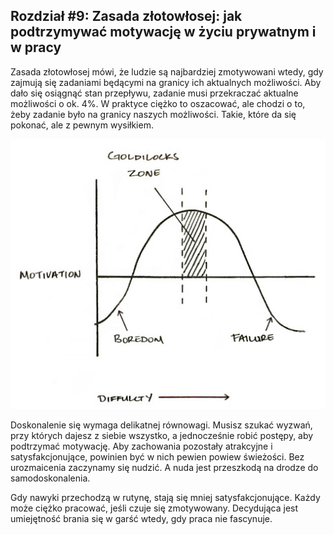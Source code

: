 ## Rozdział #9: Zasada złotowłosej: jak podtrzymywać motywację w życiu prywatnym i w pracy

Zasada złotowłosej mówi, że ludzie są najbardziej zmotywowani wtedy, gdy zajmują się zadaniami będącymi na granicy ich
aktualnych możliwości. Aby dało się osiągnąć stan przepływu, zadanie musi przekraczać aktualne możliwości o ok. 4%. W
praktyce ciężko to oszacować, ale chodzi o to, żeby zadanie było na granicy naszych możliwości. Takie, które da się
pokonać, ale z pewnym wysiłkiem.

![Zasada złotowłosej](/assets/images/atomowe-nawyki/goldilocks.png)

Doskonalenie się wymaga delikatnej równowagi. Musisz szukać wyzwań, przy których dajesz z siebie wszystko, a
jednocześnie robić postępy, aby podtrzymać motywację.
Aby zachowania pozostały atrakcyjne i satysfakcjonujące, powinien być w nich pewien powiew świeżości. Bez urozmaicenia
zaczynamy się nudzić. A nuda jest przeszkodą na drodze do samodoskonalenia.

Gdy nawyki przechodzą w rutynę, stają się mniej satysfakcjonujące. Każdy może ciężko pracować, jeśli czuje się
zmotywowany. Decydująca jest umiejętność brania się w garść wtedy, gdy praca nie fascynuje.
